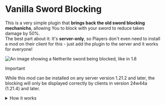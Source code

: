 # Vanilla Sword Blocking

This is a very simple plugin that **brings back the old sword blocking mechanichs**, allowing You to block with your sword to reduce taken damage by 50%. <br>
The best part about it: It's **server-only**, so Players don't even need to install a mod on their client for this - just add the plugin to the server and it works for everyone!

![An image showing a Netherite sword being blocked, like in 1.8](https://github.com/user-attachments/assets/f3cc8477-04a8-4bb3-882c-451bbeee422b)

> [!IMPORTANT]
> While this mod can be installed on any server version 1.21.2 and later, the blocking will only be displayed correctly by clients in version 24w44a (1.21.4) and later.

<details>
  
<summary>How it works</summary>

> Essentialy, this plugin uses the recently added component called "consumable", to make Minecraft think you can eat swords!
> 
> This is used to enable an animation called "block", so it looks like you're blocking.
> 
> Then, the plugin prevents you from actually eating your sword, and instead reduces damage when it detects you are blocking ("eating", from minecraft's perspective) your sword.
</details>
